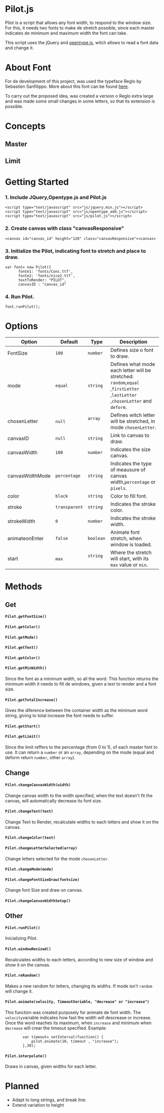 # Pilot.js
Pilot is a script that allows any font width, to respond to the window size. For this, it needs two fonts to make de stretch possible, since each master indicates de minimum and maximum width the font can take. 

This script uses the jQuery and [opentype.js](http://opentype.js.org/), witch allows to read a font data and change it.
# About Font
For de development of this project, was used the typeface Reglo by Sebastien Sanfilippo. More about this font can be found 
[here](https://www.behance.net/gallery/3594959/Font-Reglo).

To carry out the proposed idea, was created a version o Reglo extra large and was made some small changes in some letters, so that its extension is possible.


# Concepts
## Master
## Limit
# Getting Started
### 1. Include JQuery,Opentype.js and Pilot.js

    <script type="text/javascript" src="js/jquery.min.js"></script> 
    <script type="text/javascript" src="js/opentype_add.js"></script>
    <script type="text/javascript" src="js/pilot.js"></script>
    

### 2. Create canvas with class "canvasResponsive"
    <canvas id="canvas_id" height="120" class="canvasResponsive"><canvas>


### 3. Initialize the Pilot, indicating font to stretch and place to draw.

    var font= new Pilot({
          fonte1: 'fonts/Conc.ttf',  
          fonte2: 'fonts/nice2.ttf', 
          textToRender: "PILOT", 
          canvasID : "canvas_id" 
          
### 4. Run Pilot.
    font.runPilot();
    
    
    

# Options
| Option          | Default             | Type      | Description                                                          |
|---------------|---------------------|---------------------|--------------------------------------------------------------------------------------------------------------------------------------------------------------------------------------------------------------------------------------------------------------------------------------------------------------------------------------------------------------------------------------------------------------------------------------------------------------------------------------------------------------------------------------------------------------------------------------------------------------------------------------------------------------------------------------------------------------|
| FontSize     | `100`            | `number`            | Defines size o font to draw.     |
| mode     | `equal`            | `string`            | Defines what mode each letter will be stretched: `random`,`equal` ,`firstLetter` ,`lastLetter` ,`chosenLetter` and `deform`. |
| chosenLetter     | `null`            | `array`            | Defines witch letter will be stretched, in mode `chosenLetter`.|
| canvasID     | `null`            | `string`            | Link to canvas to draw.    |
| canvasWidth     | `100`            | `number`            | Indicates the size canvas.     |
| canvasWidthMode     | `percentage`            | `string`            | Indicates the type of meausure of canvas width,`percentage` or `pixels`.    |
| color     | `black`            | `string`            | Color to fill font.     |
| stroke     | `transparent`            | `string`            | Indicates the stroke color. |
| strokeWidth     | `0`            | `number`            | Indicates the stroke width. |
| animateonEnter     | `false`            | `boolean`            | Animate font stretch, when window is loaded. |
| start     | `max`            | `string`            | Where the stretch will start, with its `max` value or `min`. |


# Methods
## Get
#### `Pilot.getFontSize()`
#### `Pilot.getColor()`
#### `Pilot.getMode()`
#### `Pilot.getText()`
#### `Pilot.getColor()`
#### `Pilot.getMinWidth()`
Since the font as a minimum width, so all the word. This function returns the minimum width it needs to fill de windows, given a text to render and a font size.
#### `Pilot.getTotalIncrease()`
Gives the diference between the container width as the minimum word string, giving to total increase the font needs to suffer.
#### `Pilot.getStart()`
#### `Pilot.getLimit()`
Since the limit reffers to the percentage (from 0 to 1), of each master font to use. It can return a `number` or an `array`, depending on the mode (equal and deform return `number`, other `array`).

## Change
#### `Pilot.changeCanvasWidth(width)`
Change canvas width to the width specified, when the text doesn't  fit the canvas, will automatically decrease its font size.
#### `Pilot.changeText(text)`
Change Text to Render, recalculate widths to each letters and show it on the canvas.
#### `Pilot.changeColor(text)`
#### `Pilot.changeLetterSelected(array)`
Change letters selected for the mode `chosenLetter`.
#### `Pilot.changeMode(mode)`
#### `Pilot.changeFontSizeDraw(fontsize)`
Change font Size and draw on canvas.
#### `Pilot.changeCanvasWidthSetup()`


## Other
#### `Pilot.runPilot()`
Inicializing Pilot.
#### `Pilot.windowResized()`
Recalculates widths to each letters, according to new size of window and show it on the canvas.
#### `Pilot.reRandom()`
Makes a new random for letters, changing its widths. If mode isn't `random` will change it.
#### `Pilot.animate(velocity, TimeoutVariable, "decrease" or "increase")`
This function was created purposely for animate de font width. The `velocity`variable indicates how fast the width will descrease or increase. Once the word reaches its maximum, when `increase` and minimum when `decrease` will crear the timeout  specified. Example:

            var timeout= setInterval(function() {
                pilot.animate(10, timeout , "increase");
            },30);
        

#### `Pilot.interpolate()`
Draws in canvas, given widths for each letter.





Planned
=======
* Adapt to long strings, and break line.
* Extend variation to height
